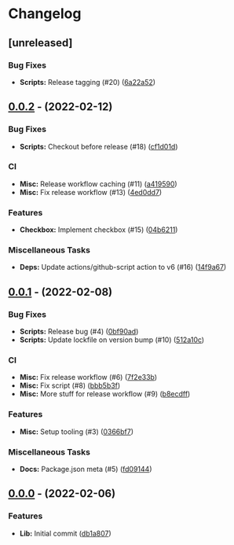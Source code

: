 # Changelog

## [unreleased]

### Bug Fixes

- **Scripts:** Release tagging (#20) ([6a22a52](https://github.com/flux-ui/flux-ui/commit/6a22a5228de3f325069dbaf63c2f17327bb725db))

## [0.0.2](https://github.com/flux-ui/flux-ui/compare/v0.0.1...v0.0.2) - (2022-02-12)

### Bug Fixes

- **Scripts:** Checkout before release (#18) ([cf1d01d](https://github.com/flux-ui/flux-ui/commit/cf1d01d53e00275a1fb873ef3fc7bc1800841e37))

### CI

- **Misc:** Release workflow caching (#11) ([a419590](https://github.com/flux-ui/flux-ui/commit/a4195901cfd59b7c8a1e96f862302c918300b503))
- **Misc:** Fix release workflow (#13) ([4ed0dd7](https://github.com/flux-ui/flux-ui/commit/4ed0dd73328465888c13d4d06b666b0d14e46289))

### Features

- **Checkbox:** Implement checkbox (#15) ([04b6211](https://github.com/flux-ui/flux-ui/commit/04b6211d82fa94ec863278b522241c4c02f33e45))

### Miscellaneous Tasks

- **Deps:** Update actions/github-script action to v6 (#16) ([14f9a67](https://github.com/flux-ui/flux-ui/commit/14f9a67225789887407f7d93abfb376a96537ed3))

## [0.0.1](https://github.com/flux-ui/flux-ui/compare/v0.0.0...v0.0.1) - (2022-02-08)

### Bug Fixes

- **Scripts:** Release bug (#4) ([0bf90ad](https://github.com/flux-ui/flux-ui/commit/0bf90ad773c4b6bc194df298dc093dcd463e6f11))
- **Scripts:** Update lockfile on version bump (#10) ([512a10c](https://github.com/flux-ui/flux-ui/commit/512a10cb78f1ea7e7f90f4382a1878369fa01822))

### CI

- **Misc:** Fix release workflow (#6) ([7f2e33b](https://github.com/flux-ui/flux-ui/commit/7f2e33b79c5d1f9782bcae4bf6fb5c3d943cd4fc))
- **Misc:** Fix script (#8) ([bbb5b3f](https://github.com/flux-ui/flux-ui/commit/bbb5b3fa6a70662ca027caf8988cd6902c8e6916))
- **Misc:** More stuff for release workflow (#9) ([b8ecdff](https://github.com/flux-ui/flux-ui/commit/b8ecdff6b0abfae15b64c8b1d9a8b6de9ced47a5))

### Features

- **Misc:** Setup tooling (#3) ([0366bf7](https://github.com/flux-ui/flux-ui/commit/0366bf767af5865cb1097c842f22afea88f7cacb))

### Miscellaneous Tasks

- **Docs:** Package.json meta (#5) ([fd09144](https://github.com/flux-ui/flux-ui/commit/fd0914416d7128f8eb618ea9181c8d853a349a60))

## [0.0.0](https://github.com/flux-ui/flux-ui/tree/v0.0.0) - (2022-02-06)

### Features

- **Lib:** Initial commit ([db1a807](https://github.com/flux-ui/flux-ui/commit/db1a807ad31bbb9921abf6ea81ddd51116fdb73f))

